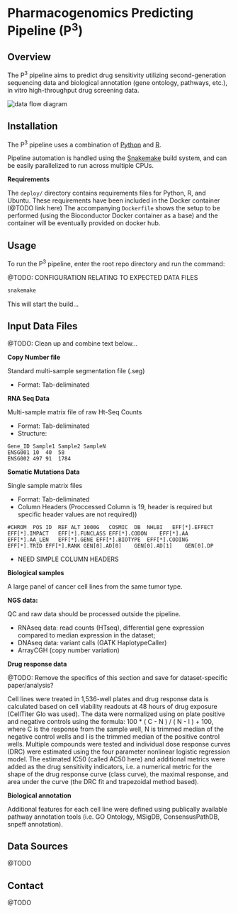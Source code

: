 Pharmacogenomics Predicting Pipeline (P<sup>3</sup>)
====================================================

Overview
--------

The P<sup>3</sup> pipeline aims to predict drug sensitivity utilizing second-generation
sequencing data and biological annotation (gene ontology, pathways, etc.), in
vitro high-throughput drug screening data.

![data flow diagram](https://raw.githubusercontent.com/DCGenomics/Pharmacogenomics_Prediction_Pipeline_P3/master/doc/architecture_20150804.png)

Installation
------------

The P<sup>3</sup> pipeline uses a combination of
[Python](https://www.python.org/) and [R](https://www.r-project.org/).

Pipeline automation is handled using the
[Snakemake](https://bitbucket.org/johanneskoester/snakemake/wiki/Home) build
system, and can be easily parallelized to run across multiple CPUs.

**Requirements**

The `deploy/` directory contains requirements files for Python, R, and Ubuntu.
These requirements have been included in the Docker container (@TODO link here)
The accompanying `Dockerfile` shows the setup to be performed (using the
Bioconductor Docker container as a base) and the container will be eventually
provided on docker hub.

Usage
-----

To run the P<sup>3</sup> pipeline, enter the root repo directory and run the
command:

@TODO: CONFIGURATION RELATING TO EXPECTED DATA FILES

```sh
snakemake
```

This will start the build...

Input Data Files
----------------

@TODO: Clean up and combine text below...

**Copy Number file**

Standard multi-sample segmentation file (.seg)
- Format: Tab-deliminated

**RNA Seq Data**

Multi-sample matrix file of raw Ht-Seq Counts
- Format: Tab-deliminated
- Structure: 

```
Gene_ID	Sample1	Sample2	SampleN
ENSG001	10	40	58
ENSG002	497	91	1784
```

**Somatic Mutations Data**

Single sample matrix files
- Format: Tab-deliminated
- Column Headers (Proccessed Column is 19, header is required but specific header values are not required)) 
```
#CHROM	POS	ID	REF	ALT	1000G	COSMIC	DB	NHLBI	EFF[*].EFFECT	EFF[*].IMPACT	EFF[*].FUNCLASS	EFF[*].CODON	EFF[*].AA	EFF[*].AA_LEN	EFF[*].GENE	EFF[*].BIOTYPE	EFF[*].CODING	EFF[*].TRID	EFF[*].RANK	GEN[0].AD[0]	GEN[0].AD[1]	GEN[0].DP
```
- NEED SIMPLE COLUMN HEADERS


**Biological samples**

A large panel of cancer cell lines from the same tumor type.
 
**NGS data:**

QC and raw data should be processed outside the pipeline.

- RNAseq data: read counts (HTseq), differential gene expression compared to
    median expression in the dataset;
- DNAseq data: variant calls (GATK HaplotypeCaller)
- ArrayCGH (copy number variation)
 
**Drug response data**

@TODO: Remove the specifics of this section and save for dataset-specific
paper/analysis?

Cell lines were treated in 1,536-well plates and drug response data is
calculated based on cell viability readouts at 48 hours of drug exposure
(CellTiter Glo was used). The data were normalized using on plate positive and
negative controls using the formula:  100 * ( C - N ) / ( N - I ) + 100,  where
C is the response from the sample well, N is trimmed median of the negative
control wells and I is the trimmed median of the positive control wells.
Multiple compounds were tested and individual dose response curves (DRC) were
estimated using the four parameter nonlinear logistic regression model. The
estimated IC50 (called AC50 here) and additional metrics were added as the drug
sensitivity indicators, i.e. a numerical metric for the shape of the drug
response curve (class curve), the maximal response, and area under the curve
(the DRC fit and trapezoidal method based).
 
**Biological annotation**

Additional features for each cell line were defined using publically available
pathway annotation tools (i.e. GO Ontology, MSigDB, ConsensusPathDB, snpeff
annotation).

Data Sources
------------

@TODO

Contact
-------

@TODO


